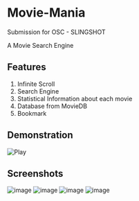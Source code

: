 # Movie-Mania
Submission for OSC - SLINGSHOT

A Movie Search Engine

## Features
1. Infinite Scroll
2. Search Engine
3. Statistical Information about each movie
4. Database from MovieDB
5. Bookmark

## Demonstration
![Play](https://user-images.githubusercontent.com/82109991/140067184-ab37d7eb-bd3c-446f-87e8-f84a5bbd94d2.png)

## Screenshots
![image](https://user-images.githubusercontent.com/82109991/140114748-2602cac7-5aaa-4199-b480-7a3728be4dd7.png)
![image](https://user-images.githubusercontent.com/82109991/140115034-5a71c268-248e-4db1-804a-1eed6b102ca7.png)
![image](https://user-images.githubusercontent.com/82109991/140115400-9ae1b2d2-de14-4e60-a153-d53dc7cac771.png)
![image](https://user-images.githubusercontent.com/82109991/140114513-da987bbf-a57d-4814-97c6-faa2988e794a.png)
